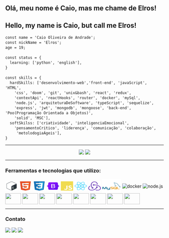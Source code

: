 ## Olá, meu nome é Caio, mas me chame de Elros!
## Hello, my name is Caio, but call me Elros!

```
const name = 'Caio Oliveira de Andrade';
const nickName = 'Elros';
age = 19;

const status = {
  learning: ['python', 'english'],
}

const skills = {
  hardSkills: ['desenvolvimento-web','front-end', 'javaScript', 'HTML',
    'css', 'doom', 'git', 'unix&bash', 'react', 'redux',
    'contextApi', 'reactHooks', 'router', 'docker', 'mySql',
    'node.js', 'arquiteturaDeSoftware', 'typeScript', 'sequelize',
    'express', 'jwt', 'mongodb', 'mongoose', 'back-end', 'Poo(Programação Orientada a Objetos)',
    'solid', 'MSC'],
  softSkilss: ['criatividade', 'inteligenciaEmocional',
    'pensamentoCritico', 'liderença', 'comunicação', 'colaboração',
     'metolodogiaÁgeis'],
}

```

---

<div align="center">
  <img height="160em" src="https://github-readme-stats.vercel.app/api?username=caiooliveirah09&show_icons=true&theme=dracula&include_all_commits=true&count_private=true&icon_color=2FC18C&title_color=2FC18C&bg_color=1A1D21"/>
  <img height="160em" src="https://github-readme-stats.vercel.app/api/top-langs/?username=caiooliveirah09&layout=compact&langs_count=7&theme=dracula&title_color=2FC18C&bg_color=1A1D21"/>
</div>

---

### Ferramentas e tecnologias que utilizo:

<div>
  <img align="center" alt="bash" height="30" width="40" src="https://raw.githubusercontent.com/devicons/devicon/master/icons/bash/bash-original.svg">
  <img align="center" alt="html" height="30" width="40" src="https://raw.githubusercontent.com/devicons/devicon/master/icons/html5/html5-original.svg">
  <img align="center" alt="css" height="30" width="40" src="https://raw.githubusercontent.com/devicons/devicon/master/icons/css3/css3-original.svg">
  <img align="center" alt="bootstrap" height="30" width="40" src="https://raw.githubusercontent.com/devicons/devicon/master/icons/bootstrap/bootstrap-original.svg">
  <img align="center" alt="javascript" height="30" width="40" src="https://raw.githubusercontent.com/devicons/devicon/master/icons/javascript/javascript-plain.svg">
  <img align="center" alt="react" height="30" width="40" src="https://raw.githubusercontent.com/devicons/devicon/master/icons/react/react-original.svg">
  <img align="center" alt="redux" height="30" width="40" src="https://raw.githubusercontent.com/devicons/devicon/master/icons/redux/redux-original.svg">
  <img align="center" alt="mysql" height="45" width="60" src="https://raw.githubusercontent.com/devicons/devicon/master/icons/mysql/mysql-original-wordmark.svg">
  <img align="center" alt="docker" height="35" width="50" src="https://cdn.jsdelivr.net/gh/devicons/devicon/icons/docker/docker-plain-wordmark.svg" />  
  <img align="center" alt="node.js" height="45" width="60" src="https://cdn.jsdelivr.net/gh/devicons/devicon/icons/nodejs/nodejs-original-wordmark.svg" />     
  <img align="center" alt "typescript" height="35" width="50" src="https://cdn.jsdelivr.net/gh/devicons/devicon/icons/typescript/typescript-original.svg" />
  <img align="center" alt "mongodb" height="35" width="50" src="https://cdn.jsdelivr.net/gh/devicons/devicon/icons/mongodb/mongodb-original-wordmark.svg" />
  <img align="center" alt "sequelize" height="35" width="50" src="https://cdn.jsdelivr.net/gh/devicons/devicon/icons/sequelize/sequelize-original.svg" />
  <img align="center" alt "express" height="35" width="50" src="https://cdn.jsdelivr.net/gh/devicons/devicon/icons/express/express-original.svg" />
  <img align="center" alt "jest" height="35" width="50" src="https://cdn.jsdelivr.net/gh/devicons/devicon/icons/jest/jest-plain.svg" />
  <img align="center" alt "mocha" height="35" width="50" src="https://cdn.jsdelivr.net/gh/devicons/devicon/icons/mocha/mocha-plain.svg" />
  <img align="center" alt "trello" height="35" width="50" src="https://cdn.jsdelivr.net/gh/devicons/devicon/icons/trello/trello-plain.svg" />
  <img align="center" alt "python" height="35" width="50" src="https://cdn.jsdelivr.net/gh/devicons/devicon/icons/python/python-original.svg" />
</div>

---

### Contato

<div>
  <a href="https://www.linkedin.com/in/caio-oliveira-de-andrade/" target="_blank"><img src="https://img.shields.io/badge/-LinkedIn-%230077B5?style=for-the-badge&logo=linkedin&logoColor=white" target="_blank"></a> 
  <a href = "mailto:leelros@hotmail.com"><img src="https://img.shields.io/badge/-Gmail-%23333?style=for-the-badge&logo=gmail&logoColor=white" target="_blank"></a>
  <a href="https://instagram.com/caiooliveirah09" target="_blank"><img src="https://img.shields.io/badge/-Instagram-%23E4405F?style=for-the-badge&logo=instagram&logoColor=white" target="_blank"></a> 
</div>


